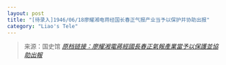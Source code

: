 ```yaml
---
layout: post
title: "[待录入]1946/06/18廖耀湘电蒋经国长春正气报产业当予以保护并协助出报"
category: "Liao's Tele"
---
```



> 来源：国史馆 [*原档链接：廖耀湘電蔣經國長春正氣報產業當予以保護並協助出報*](https://ahonline.drnh.gov.tw/index.php?act=Display/image/5894504ugh0Oge#87J)